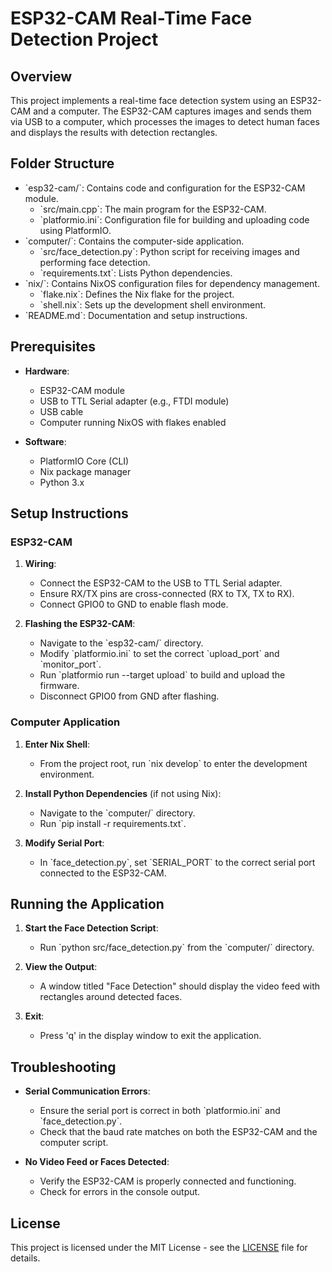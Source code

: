# ESP32-CAM Real-Time Face Detection Project

## Overview

This project implements a real-time face detection system using an ESP32-CAM and a computer. The ESP32-CAM captures images and sends them via USB to a computer, which processes the images to detect human faces and displays the results with detection rectangles.

## Folder Structure

- \`esp32-cam/\`: Contains code and configuration for the ESP32-CAM module.
  - \`src/main.cpp\`: The main program for the ESP32-CAM.
  - \`platformio.ini\`: Configuration file for building and uploading code using PlatformIO.
- \`computer/\`: Contains the computer-side application.
  - \`src/face_detection.py\`: Python script for receiving images and performing face detection.
  - \`requirements.txt\`: Lists Python dependencies.
- \`nix/\`: Contains NixOS configuration files for dependency management.
  - \`flake.nix\`: Defines the Nix flake for the project.
  - \`shell.nix\`: Sets up the development shell environment.
- \`README.md\`: Documentation and setup instructions.

## Prerequisites

- **Hardware**:
  - ESP32-CAM module
  - USB to TTL Serial adapter (e.g., FTDI module)
  - USB cable
  - Computer running NixOS with flakes enabled

- **Software**:
  - PlatformIO Core (CLI)
  - Nix package manager
  - Python 3.x

## Setup Instructions

### ESP32-CAM

1. **Wiring**:
   - Connect the ESP32-CAM to the USB to TTL Serial adapter.
   - Ensure RX/TX pins are cross-connected (RX to TX, TX to RX).
   - Connect GPIO0 to GND to enable flash mode.

2. **Flashing the ESP32-CAM**:
   - Navigate to the \`esp32-cam/\` directory.
   - Modify \`platformio.ini\` to set the correct \`upload_port\` and \`monitor_port\`.
   - Run \`platformio run --target upload\` to build and upload the firmware.
   - Disconnect GPIO0 from GND after flashing.

### Computer Application

1. **Enter Nix Shell**:
   - From the project root, run \`nix develop\` to enter the development environment.

2. **Install Python Dependencies** (if not using Nix):
   - Navigate to the \`computer/\` directory.
   - Run \`pip install -r requirements.txt\`.

3. **Modify Serial Port**:
   - In \`face_detection.py\`, set \`SERIAL_PORT\` to the correct serial port connected to the ESP32-CAM.

## Running the Application

1. **Start the Face Detection Script**:
   - Run \`python src/face_detection.py\` from the \`computer/\` directory.

2. **View the Output**:
   - A window titled "Face Detection" should display the video feed with rectangles around detected faces.

3. **Exit**:
   - Press 'q' in the display window to exit the application.

## Troubleshooting

- **Serial Communication Errors**:
  - Ensure the serial port is correct in both \`platformio.ini\` and \`face_detection.py\`.
  - Check that the baud rate matches on both the ESP32-CAM and the computer script.

- **No Video Feed or Faces Detected**:
  - Verify the ESP32-CAM is properly connected and functioning.
  - Check for errors in the console output.

## License

This project is licensed under the MIT License - see the [LICENSE](LICENSE) file for details.
